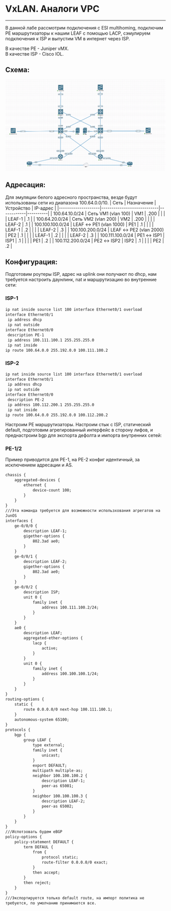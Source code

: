 # VxLAN. Аналоги VPC
---

В данной лабе рассмотрим подключения с ESI multihoming, подключим PE маршрутизаторы к нашим LEAF с помощью LACP, сэмулируем подключения к ISP и выпустим VM в интернет через ISP.

В качестве PE - Juniper vMX.\
В качестве ISP - Cisco IOL.

## Схема:
![img_1.png](scheme.png)

## Адресация:

Для эмуляции белого адресного пространства, везде будут использованы сети из диапазона 100.64.0.0/10.
| Сеть               | Назначение                 | Устройство | IP-адрес |
|--------------------|----------------------------|------------|----------|
| 100.64.10.0/24     | Сеть VM1 (vlan 100)        | VM1        | .200     |
|                    |                            | LEAF-1     | .1       |
| 100.64.20.0/24     | Сеть VM2 (vlan 200)        | VM2        | .200     |
|                    |                            | LEAF-2     | .1       |
| 100.100.100.0/24   | LEAF ↔ PE1 (vlan 1000)     | PE1        | .1       |
|                    |                            | LEAF-1     | .2       |
|                    |                            | LEAF-2     | .3       |
| 100.100.200.0/24   | LEAF ↔ PE2 (vlan 2000)     | PE2        | .1       |
|                    |                            | LEAF-1     | .2       |
|                    |                            | LEAF-2     | .3       |
| 100.111.100.0/24   | PE1 ↔ ISP1                 | ISP1       | .1       |
|                    |                            | PE1        | .2       |
| 100.112.200.0/24   | PE2 ↔ ISP2                 | ISP2       | .1       |
|                    |                            | PE2        | .2       |

## Конфигурация:

Подготовим роутеры ISP, адрес на uplink они получают по dhcp, нам требуется настроить даунлинк, nat и маршрутизацию во внутренние сети:
### ISP-1
```
ip nat inside source list 100 interface Ethernet0/1 overload
interface Ethernet0/1
 ip address dhcp
 ip nat outside
interface Ethernet0/0
 description PE-1
 ip address 100.111.100.1 255.255.255.0
 ip nat inside
ip route 100.64.0.0 255.192.0.0 100.111.100.2
```
### ISP-2
```
ip nat inside source list 100 interface Ethernet0/1 overload
interface Ethernet0/1
 ip address dhcp
 ip nat outside
interface Ethernet0/0
 description PE-2
 ip address 100.112.200.1 255.255.255.0
 ip nat inside
ip route 100.64.0.0 255.192.0.0 100.112.200.2
```

Настроим PE маршрутизаторы. Настроим стык с ISP, статический default, подготовим агрегированный интерфейс в сторону лифов, и преднастроим bgp для экспорта дефолта и импорта внутренних сетей:
### PE-1/2

Пример приводится для PE-1, на PE-2 конфиг идентичный, за исключением адресации и AS.
```
chassis {
    aggregated-devices {
        ethernet {
            device-count 100;           
        }
    }
}
///Эта команда требуется для возможности использхования агрегатов на JunOS
interfaces {
    ge-0/0/0 {
        description LEAF-1;
        gigether-options {
            802.3ad ae0;
        }
    }
    ge-0/0/1 {
        description LEAF-2;
        gigether-options {
            802.3ad ae0;
        }
    }
    ge-0/0/2 {
        description ISP;
        unit 0 {
            family inet {
                address 100.111.100.2/24;
            }
        }                               
    }
    ae0 {
        description LEAF;
        aggregated-ether-options {
            lacp {
                active;
            }
        }
        unit 0 {
            family inet {
                address 100.100.100.1/24;
            }
        }
    }
}
routing-options {
    static {
        route 0.0.0.0/0 next-hop 100.111.100.1;
    }
    autonomous-system 65100;
}
protocols {
    bgp {                               
        group LEAF {
            type external;
            family inet {
                unicast;
            }
            export DEFAULT;
            multipath multiple-as;
            neighbor 100.100.100.2 {
                description LEAF-1;
                peer-as 65001;
            }
            neighbor 100.100.100.3 {
                description LEAF-2;
                peer-as 65002;
            }
        }
    }
}
///Испотзовать будем eBGP
policy-options {
    policy-statement DEFAULT {
        term DEFAUL {
            from {                      
                protocol static;
                route-filter 0.0.0.0/0 exact;
            }
            then accept;
        }
        then reject;
    }
}
///Экспортируется только default route, на импорт политика не требуется, по умолчанию принимается все.
```
